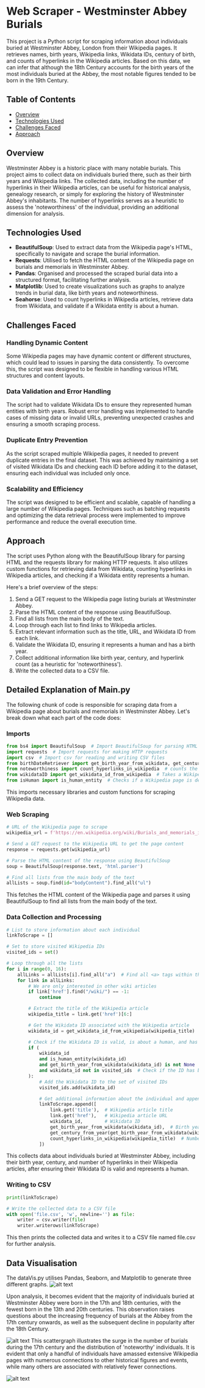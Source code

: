 # Web Scraper - Westminster Abbey Burials 

This project is a Python script for scraping information about individuals buried at Westminster Abbey, London from their Wikipedia pages. It retrieves names, birth years, Wikipedia links, Wikidata IDs, century of birth, and counts of hyperlinks in the Wikipedia articles. Based on this data, we can infer that although the 18th Century accounts for the birth years of the most individuals buried at the Abbey, the most notable figures tended to be born in the 19th Century.

## Table of Contents

- [Overview](#overview)
- [Technologies Used](#technologies-used)
- [Challenges Faced](#challenges-faced)
- [Approach](#approach)


## Overview

Westminster Abbey is a historic place with many notable burials. This project aims to collect data on individuals buried there, such as their birth years and Wikipedia links. The collected data, including the number of hyperlinks in their Wikipedia articles, can be useful for historical analysis, genealogy research, or simply for exploring the history of Westminster Abbey's inhabitants. The number of hyperlinks serves as a heuristic to assess the 'noteworthiness' of the individual, providing an additional dimension for analysis.

## Technologies Used

- **BeautifulSoup**: Used to extract data from the Wikipedia page's HTML, specifically to navigate and scrape the burial information.
- **Requests**: Utilised to fetch the HTML content of the Wikipedia page on burials and memorials in Westminster Abbey.
- **Pandas**: Organised and processed the scraped burial data into a structured format, facilitating further analysis.
- **Matplotlib**: Used to create visualizations such as graphs to analyze trends in burial data, like birth years and noteworthiness.
- **Seahorse**: Used to count hyperlinks in Wikipedia articles, retrieve data from Wikidata, and validate if a Wikidata entity is about a human.
  

## Challenges Faced

### Handling Dynamic Content
Some Wikipedia pages may have dynamic content or different structures, which could lead to issues in parsing the data consistently. To overcome this, the script was designed to be flexible in handling various HTML structures and content layouts.

### Data Validation and Error Handling
The script had to validate Wikidata IDs to ensure they represented human entities with birth years. Robust error handling was implemented to handle cases of missing data or invalid URLs, preventing unexpected crashes and ensuring a smooth scraping process.

### Duplicate Entry Prevention
As the script scraped multiple Wikipedia pages, it needed to prevent duplicate entries in the final dataset. This was achieved by maintaining a set of visited Wikidata IDs and checking each ID before adding it to the dataset, ensuring each individual was included only once.

### Scalability and Efficiency
The script was designed to be efficient and scalable, capable of handling a large number of Wikipedia pages. Techniques such as batching requests and optimizing the data retrieval process were implemented to improve performance and reduce the overall execution time.


## Approach

The script uses Python along with the BeautifulSoup library for parsing HTML and the requests library for making HTTP requests. It also utilizes custom functions for retrieving data from Wikidata, counting hyperlinks in Wikipedia articles, and checking if a Wikidata entity represents a human.

Here's a brief overview of the steps:

1. Send a GET request to the Wikipedia page listing burials at Westminster Abbey.
2. Parse the HTML content of the response using BeautifulSoup.
3. Find all lists from the main body of the text.
4. Loop through each list to find links to Wikipedia articles.
5. Extract relevant information such as the title, URL, and Wikidata ID from each link.
6. Validate the Wikidata ID, ensuring it represents a human and has a birth year.
7. Collect additional information like birth year, century, and hyperlink count (as a heuristic for 'noteworthiness').
8. Write the collected data to a CSV file.


## Detailed Explanation of Main.py

The following chunk of code is responsible for scraping data from a Wikipedia page about burials and memorials in Westminster Abbey. Let's break down what each part of the code does:

### Imports
```python
from bs4 import BeautifulSoup  # Import BeautifulSoup for parsing HTML
import requests  # Import requests for making HTTP requests
import csv  # Import csv for reading and writing CSV files
from birthDateRetriever import get_birth_year_from_wikidata, get_century_from_year  # Takes a WikidataID and returns the associated birth-year
from noteworthiness import count_hyperlinks_in_wikipedia  # counts the number of hyperlinks within a Wikipedia page
from wikidataID import get_wikidata_id_from_wikipedia  # Takes a Wikipedia URL and returns its associated Wikidata ID
from isHuman import is_human_entity  # Checks if a Wikipedia page is describing a human.
```
This imports necessary libraries and custom functions for scraping Wikipedia data.

### Web Scraping
```python
# URL of the Wikipedia page to scrape
wikipedia_url = f'https://en.wikipedia.org/wiki/Burials_and_memorials_in_Westminster_Abbey'

# Send a GET request to the Wikipedia URL to get the page content
response = requests.get(wikipedia_url)

# Parse the HTML content of the response using BeautifulSoup
soup = BeautifulSoup(response.text, 'html.parser')

# Find all lists from the main body of the text
allLists = soup.find(id="bodyContent").find_all("ul")
```
This fetches the HTML content of the Wikipedia page and parses it using BeautifulSoup to find all lists from the main body of the text.

### Data Collection and Processing
```python
# List to store information about each individual
linkToScrape = []

# Set to store visited Wikipedia IDs
visited_ids = set()

# Loop through all the lists
for i in range(0, 16):
    allLinks = allLists[i].find_all("a")  # Find all <a> tags within the current list
    for link in allLinks:
        # We are only interested in other wiki articles
        if link['href'].find("/wiki/") == -1:
            continue

        # Extract the title of the Wikipedia article
        wikipedia_title = link.get('href')[6:]

        # Get the Wikidata ID associated with the Wikipedia article
        wikidata_id = get_wikidata_id_from_wikipedia(wikipedia_title)

        # Check if the Wikidata ID is valid, is about a human, and has a birth year
        if (
            wikidata_id
            and is_human_entity(wikidata_id)
            and get_birth_year_from_wikidata(wikidata_id) is not None
            and wikidata_id not in visited_ids  # Check if the ID has been visited
        ):
            # Add the Wikidata ID to the set of visited IDs
            visited_ids.add(wikidata_id)

            # Get additional information about the individual and append to the list
            linkToScrape.append([
                link.get('title'),  # Wikipedia article title
                link.get('href'),   # Wikipedia article URL
                wikidata_id,        # Wikidata ID
                get_birth_year_from_wikidata(wikidata_id),  # Birth year
                get_century_from_year(get_birth_year_from_wikidata(wikidata_id)),  # Century
                count_hyperlinks_in_wikipedia(wikipedia_title)  # Number of hyperlinks in the Wikipedia article
            ])
```
This collects data about individuals buried at Westminster Abbey, including their birth year, century, and number of hyperlinks in their Wikipedia articles, after ensuring their Wikidata ID is valid and represents a human.

### Writing to CSV
```python
print(linkToScrape)

# Write the collected data to a CSV file
with open('file.csv', 'w', newline='') as file:
    writer = csv.writer(file)
    writer.writerows(linkToScrape)
```
This then prints the collected data and writes it to a CSV file named file.csv for further analysis.

## Data Visualisation 
The dataVis.py utilises Pandas, Seaborn, and Matplotlib to generate three different graphs.
![alt text](https://github.com/BillGriffin98/WebScrapingProject/blob/main/Proportion%20of%20burials%20by%20century.png)


Upon analysis, it becomes evident that the majority of individuals buried at Westminster Abbey were born in the 17th and 18th centuries, with the fewest born in the 13th and 20th centuries. This observation raises questions about the increasing frequency of burials at the Abbey from the 17th century onwards, as well as the subsequent decline in popularity after the 18th Century.

![alt text](https://github.com/BillGriffin98/WebScrapingProject/blob/main/Birth%20year%20vs%20noteworthiness.png)
This scattergraph illustrates the surge in the number of burials during the 17th century and the distribution of 'noteworthy' individuals. It is evident that only a handful of individuals have amassed extensive Wikipedia pages with numerous connections to other historical figures and events, while many others are associated with relatively fewer connections.

![alt text](https://github.com/BillGriffin98/WebScrapingProject/blob/main/Noteworthiness%20by%20Century.png)

